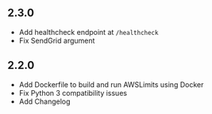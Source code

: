 2.3.0
-----
* Add healthcheck endpoint at `/healthcheck`
* Fix SendGrid argument

2.2.0
-----
* Add Dockerfile to build and run AWSLimits using Docker
* Fix Python 3 compatibility issues
* Add Changelog
